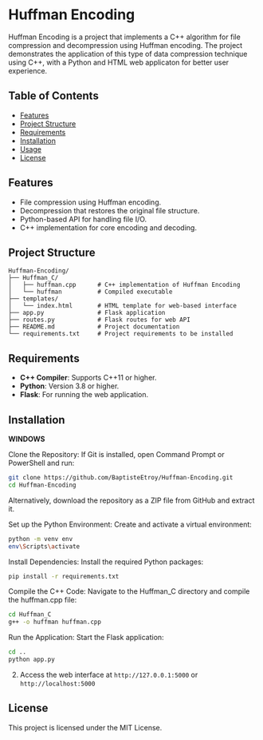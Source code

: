 
# Huffman Encoding

Huffman Encoding is a project that implements a C++ algorithm for file compression and decompression using Huffman encoding. The project demonstrates the application of this type of data compression technique using C++, with a Python and HTML web applicaton for better user experience.

## Table of Contents

- [Features](#features)
- [Project Structure](#project-structure)
- [Requirements](#requirements)
- [Installation](#installation)
- [Usage](#usage)
- [License](#license)

## Features

- File compression using Huffman encoding.
- Decompression that restores the original file structure.
- Python-based API for handling file I/O.
- C++ implementation for core encoding and decoding.

## Project Structure

```plaintext
Huffman-Encoding/
├── Huffman_C/
│   ├── huffman.cpp      # C++ implementation of Huffman Encoding
│   └── huffman          # Compiled executable
├── templates/
│   └── index.html       # HTML template for web-based interface
├── app.py               # Flask application
├── routes.py            # Flask routes for web API
├── README.md            # Project documentation
└── requirements.txt     # Project requirements to be installed
```

## Requirements

- **C++ Compiler**: Supports C++11 or higher.
- **Python**: Version 3.8 or higher.
- **Flask**: For running the web application.

## Installation

**WINDOWS**

Clone the Repository: If Git is installed, open Command Prompt or PowerShell and run:


```bash
git clone https://github.com/BaptisteEtroy/Huffman-Encoding.git
cd Huffman-Encoding
```

Alternatively, download the repository as a ZIP file from GitHub and extract it.

Set up the Python Environment: Create and activate a virtual environment:

```bash
python -m venv env
env\Scripts\activate
```

Install Dependencies: Install the required Python packages:

```bash
pip install -r requirements.txt
```

Compile the C++ Code: Navigate to the Huffman_C directory and compile the huffman.cpp file:

```bash
cd Huffman_C
g++ -o huffman huffman.cpp
```

Run the Application: Start the Flask application:

```bash
cd ..
python app.py
```

2. Access the web interface at `http://127.0.0.1:5000` or `http://localhost:5000`

## License

This project is licensed under the MIT License.
